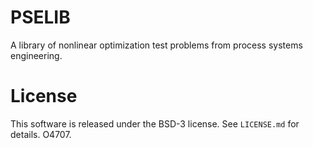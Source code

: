 # PSELIB
A library of nonlinear optimization test problems from process systems
engineering.

# License
This software is released under the BSD-3 license. See `LICENSE.md` for details.
O4707.
